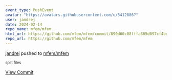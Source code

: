 ```yaml
---
event_type: PushEvent
avatar: "https://avatars.githubusercontent.com/u/5412886?"
user: jandrej
date: 2024-02-14
repo_name: mfem/mfem
html_url: https://github.com/mfem/mfem/commit/890d60c08fffa365d097cf4bd5479ef39da7389d
repo_url: https://github.com/mfem/mfem
---
```


<a href='https://github.com/jandrej' target='_blank'>jandrej</a> pushed to <a href='https://github.com/mfem/mfem' target='_blank'>mfem/mfem</a>

<small>split files</small>

<a href='https://github.com/mfem/mfem/commit/890d60c08fffa365d097cf4bd5479ef39da7389d' target='_blank'>View Commit</a>